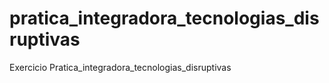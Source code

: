 # pratica_integradora_tecnologias_disruptivas
Exercicio Pratica_integradora_tecnologias_disruptivas
